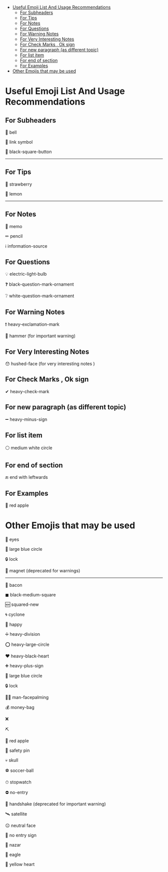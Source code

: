 
- [Useful Emoji List And Usage Recommendations](#useful-emoji-list-and-usage-recommendations)
  - [For Subheaders](#for-subheaders)
  - [For Tips](#for-tips)
  - [For Notes](#for-notes)
  - [For Questions](#for-questions)
  - [For Warning Notes](#for-warning-notes)
  - [For Very Interesting Notes](#for-very-interesting-notes)
  - [For Check Marks , Ok sign](#for-check-marks--ok-sign)
  - [For new paragraph (as different topic)](#for-new-paragraph-as-different-topic)
  - [For list item](#for-list-item)
  - [For end of section](#for-end-of-section)
  - [For Examples](#for-examples)
- [Other Emojis that may be used](#other-emojis-that-may-be-used)


# Useful Emoji List And Usage Recommendations

## For Subheaders

🔔 bell

🔗 link symbol

🔲 black-square-button

---

## For Tips

🍓 strawberry 

🍋 lemon

---

## For Notes

📝 memo 

✏ pencil 

ℹ information-source 


## For Questions

💡 electric-light-bulb

❓ black-question-mark-ornament

❔ white-question-mark-ornament


## For Warning Notes

❗ heavy-exclamation-mark  

🔨 hammer (for important warning)


## For Very Interesting Notes

😯 hushed-face  (for very interesting notes )


## For Check Marks , Ok sign

✔ heavy-check-mark


## For new paragraph (as different topic)

➖ heavy-minus-sign

## For list item

⚪ medium white circle

## For end of section

🔚 end with leftwards


## For Examples

🍎 red apple


# Other Emojis that may be used

👀 eyes

🔵 large blue circle

🔒 lock

🧲 magnet (deprecated for warnings)

---

🥓 bacon

◼ black-medium-square

🆕 squared-new

🌀 cyclone

🙂 happy

➗ heavy-division

⭕ heavy-large-circle

❤ heavy-black-heart

➕ heavy-plus-sign

🔵 large blue circle

🔒 lock

🤦‍♂️ man-facepalming

💰 money-bag

❌  

⛏ 

🍎 red apple  

🧷 safety pin

💀 skull

⚽ soccer-ball

⏱ stopwatch

⛔ no-entry

🤝 handshake (deprecated for important warning)

🛰 satellite

😐 neutral face

🚫 no entry sign

🧿 nazar

🦅 eagle

💛 yellow heart



 